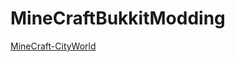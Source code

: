 MineCraftBukkitModding
======================

[MineCraft-CityWorld](https://github.com/chironfly/MineCraftBukkitModding/wiki/MineCraft-CityWorld)
